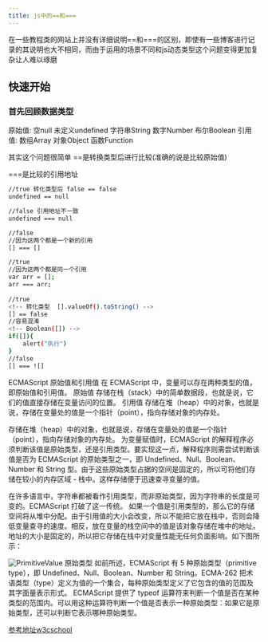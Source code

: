 ```yaml
---
title: js中的==和===
---
```

在一些教程类的网站上并没有详细说明==和===的区别，即使有一些博客进行记录的其说明也大不相同，而由于运用的场景不同和js动态类型这个问题变得更加复杂让人难以琢磨

## 快速开始

### 首先回顾数据类型
原始值:
空null 未定义undefined 字符串String 数字Number 布尔Boolean
引用值:
数组Array 对象Object 函数Function

其实这个问题很简单
==是转换类型后进行比较(准确的说是比较原始值)

===是比较的引用地址

``` bash
//true 转化类型后 false == false
undefined == null

//false 引用地址不一致
undefined === null

//false
//因为这两个都是一个新的引用
[] === []

//true
//因为这两个都是同一个引用
var arr = [];
arr === arr;
 
//true
<!-- 转化类型  [].valueOf().toString() -->
[] == false
//容易混淆 
<!-- Boolean([]) -->
if([]){
	alert("执行")
}
//false
[] === ![]
```

ECMAScript 原始值和引用值
在 ECMAScript 中，变量可以存在两种类型的值，即原始值和引用值。
原始值
存储在栈（stack）中的简单数据段，也就是说，它们的值直接存储在变量访问的位置。
引用值
存储在堆（heap）中的对象，也就是说，存储在变量处的值是一个指针（point），指向存储对象的内存处。

存储在堆（heap）中的对象，也就是说，存储在变量处的值是一个指针（point），指向存储对象的内存处。
为变量赋值时，ECMAScript 的解释程序必须判断该值是原始类型，还是引用类型。要实现这一点，解释程序则需尝试判断该值是否为 ECMAScript 的原始类型之一，即 Undefined、Null、Boolean、Number 和 String 型。由于这些原始类型占据的空间是固定的，所以可将他们存储在较小的内存区域 - 栈中。这样存储便于迅速查寻变量的值。

在许多语言中，字符串都被看作引用类型，而非原始类型，因为字符串的长度是可变的。ECMAScript 打破了这一传统。
如果一个值是引用类型的，那么它的存储空间将从堆中分配。由于引用值的大小会改变，所以不能把它放在栈中，否则会降低变量查寻的速度。相反，放在变量的栈空间中的值是该对象存储在堆中的地址。地址的大小是固定的，所以把它存储在栈中对变量性能无任何负面影响。如下图所示：

![PrimitiveValue](/blog/images/PrimitiveValue/PrimitiveValue.gif)
原始类型
如前所述，ECMAScript 有 5 种原始类型（primitive type），即 Undefined、Null、Boolean、Number 和 String。ECMA-262 把术语类型（type）定义为值的一个集合，每种原始类型定义了它包含的值的范围及其字面量表示形式。
ECMAScript 提供了 typeof 运算符来判断一个值是否在某种类型的范围内。可以用这种运算符判断一个值是否表示一种原始类型：如果它是原始类型，还可以判断它表示哪种原始类型。

[参考地址w3cschool](http://www.w3school.com.cn/js/pro_js_value.asp)

